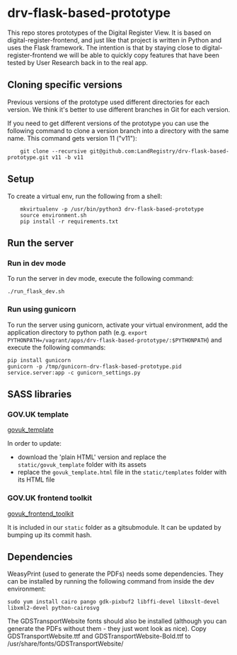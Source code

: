 # drv-flask-based-prototype

This repo stores prototypes of the Digital Register View. It is based on digital-register-frontend, and just like that project is written in Python and uses the Flask framework. The intention is that by staying close to digital-register-frontend we will be able to quickly copy features that have been tested by User Research back in to the real app.

## Cloning specific versions

Previous versions of the prototype used different directories for each version. We think it's better to use different branches in Git for each version.

If you need to get different versions of the prototype you can use the following command to clone a version branch into a directory with the same name. This command gets version 11 ("v11"):

```
    git clone --recursive git@github.com:LandRegistry/drv-flask-based-prototype.git v11 -b v11
```

## Setup

To create a virtual env, run the following from a shell:

```
    mkvirtualenv -p /usr/bin/python3 drv-flask-based-prototype
    source environment.sh
    pip install -r requirements.txt
```

## Run the server

### Run in dev mode

To run the server in dev mode, execute the following command:

    ./run_flask_dev.sh

### Run using gunicorn

To run the server using gunicorn, activate your virtual environment, add the application directory to python path
(e.g. `export PYTHONPATH=/vagrant/apps/drv-flask-based-prototype/:$PYTHONPATH`) and execute the following commands:

    pip install gunicorn
    gunicorn -p /tmp/gunicorn-drv-flask-based-prototype.pid service.server:app -c gunicorn_settings.py

## SASS libraries

### GOV.UK template

[govuk_template](http://alphagov.github.io/govuk_template/)

In order to update:
* download the 'plain HTML' version and replace the `static/govuk_template` folder with its assets
* replace the `govuk_template.html` file in the `static/templates` folder with its HTML file

### GOV.UK frontend toolkit

[govuk_frontend_toolkit](https://github.com/alphagov/govuk_frontend_toolkit)

It is included in our `static` folder as a gitsubmodule. It can be updated by bumping up its commit hash.

## Dependencies

WeasyPrint (used to generate the PDFs) needs some dependencies. They can be installed by running the following command from inside the dev environment:

`sudo yum install cairo pango gdk-pixbuf2 libffi-devel libxslt-devel libxml2-devel python-cairosvg`

The GDSTransportWebsite fonts should also be installed (although you can generate the PDFs without them - they just wont look as nice). Copy GDSTransportWebsite.ttf and GDSTransportWebsite-Bold.ttf to /usr/share/fonts/GDSTransportWebsite/

